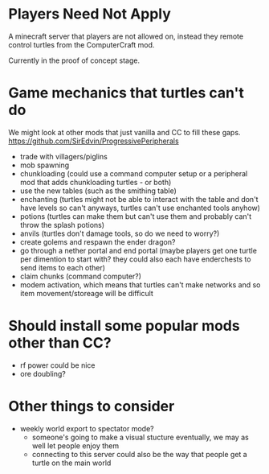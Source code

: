 #  Players Need Not Apply

A minecraft server that players are not allowed on, instead they remote control turtles from the ComputerCraft mod. 

Currently in the proof of concept stage.

# Game mechanics that turtles can't do

We might look at other mods that just vanilla and CC to fill these gaps.
https://github.com/SirEdvin/ProgressivePeripherals

* trade with villagers/piglins
* mob spawning
* chunkloading (could use a command computer setup or a peripheral mod that adds chunkloading turtles - or both)
* use the new tables (such as the smithing table)
* enchanting (turtles might not be able to interact with the table and don't have levels so can't anyways, turtles can't use enchanted tools anyhow)
* potions (turtles can make them but can't use them and probably can't throw the splash potions)
* anvils (turtles don't damage tools, so do we need to worry?)
* create golems and respawn the ender dragon?
* go through a nether portal and end portal (maybe players get one turtle per dimention to start with? they could also each have enderchests to send items to each other)
* claim chunks (command computer?)
* modem activation, which means that turtles can't make networks and so item movement/storeage will be difficult

# Should install some popular mods other than CC?

* rf power could be nice
* ore doubling?

# Other things to consider

* weekly world export to spectator mode?
    * someone's going to make a visual stucture eventually, we may as well let people enjoy them
    * connecting to this server could also be the way that people get a turtle on the main world
